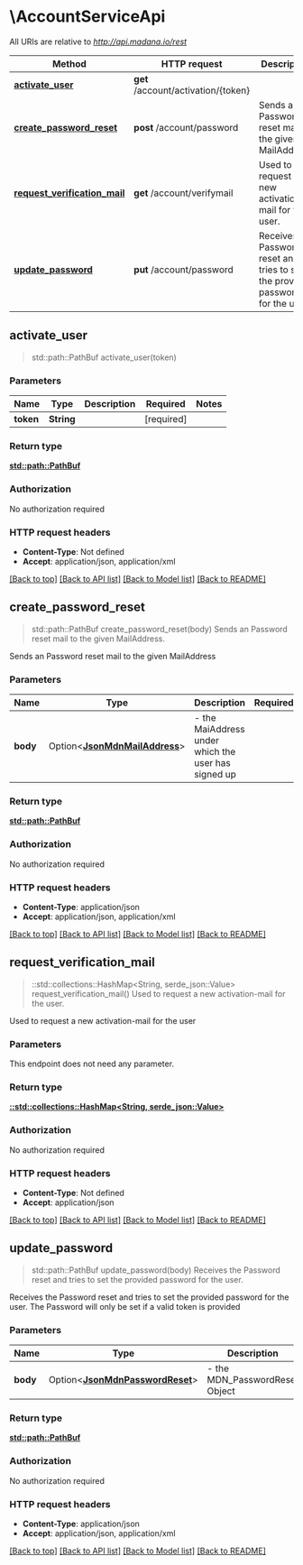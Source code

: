 # \AccountServiceApi

All URIs are relative to *http://api.madana.io/rest*

Method | HTTP request | Description
------------- | ------------- | -------------
[**activate_user**](AccountServiceApi.md#activate_user) | **get** /account/activation/{token} | 
[**create_password_reset**](AccountServiceApi.md#create_password_reset) | **post** /account/password | Sends an Password reset mail to the given MailAddress.
[**request_verification_mail**](AccountServiceApi.md#request_verification_mail) | **get** /account/verifymail | Used to request a new  activation-mail for the user.
[**update_password**](AccountServiceApi.md#update_password) | **put** /account/password | Receives the Password reset and tries to set the provided password for the user.



## activate_user

> std::path::PathBuf activate_user(token)


### Parameters


Name | Type | Description  | Required | Notes
------------- | ------------- | ------------- | ------------- | -------------
**token** | **String** |  | [required] |

### Return type

[**std::path::PathBuf**](std::path::PathBuf.md)

### Authorization

No authorization required

### HTTP request headers

- **Content-Type**: Not defined
- **Accept**: application/json, application/xml

[[Back to top]](#) [[Back to API list]](../README.md#documentation-for-api-endpoints) [[Back to Model list]](../README.md#documentation-for-models) [[Back to README]](../README.md)


## create_password_reset

> std::path::PathBuf create_password_reset(body)
Sends an Password reset mail to the given MailAddress.

Sends an Password reset mail to the given MailAddress

### Parameters


Name | Type | Description  | Required | Notes
------------- | ------------- | ------------- | ------------- | -------------
**body** | Option<[**JsonMdnMailAddress**](JsonMdnMailAddress.md)> | - the MaiAddress under which the user has signed up |  |

### Return type

[**std::path::PathBuf**](std::path::PathBuf.md)

### Authorization

No authorization required

### HTTP request headers

- **Content-Type**: application/json
- **Accept**: application/json, application/xml

[[Back to top]](#) [[Back to API list]](../README.md#documentation-for-api-endpoints) [[Back to Model list]](../README.md#documentation-for-models) [[Back to README]](../README.md)


## request_verification_mail

> ::std::collections::HashMap<String, serde_json::Value> request_verification_mail()
Used to request a new  activation-mail for the user.

Used to request a new  activation-mail for the user

### Parameters

This endpoint does not need any parameter.

### Return type

[**::std::collections::HashMap<String, serde_json::Value>**](serde_json::Value.md)

### Authorization

No authorization required

### HTTP request headers

- **Content-Type**: Not defined
- **Accept**: application/json

[[Back to top]](#) [[Back to API list]](../README.md#documentation-for-api-endpoints) [[Back to Model list]](../README.md#documentation-for-models) [[Back to README]](../README.md)


## update_password

> std::path::PathBuf update_password(body)
Receives the Password reset and tries to set the provided password for the user.

Receives the Password reset and tries to set the provided password for the user. The Password will only be set if a valid token is provided

### Parameters


Name | Type | Description  | Required | Notes
------------- | ------------- | ------------- | ------------- | -------------
**body** | Option<[**JsonMdnPasswordReset**](JsonMdnPasswordReset.md)> | - the MDN_PasswordReset Object |  |

### Return type

[**std::path::PathBuf**](std::path::PathBuf.md)

### Authorization

No authorization required

### HTTP request headers

- **Content-Type**: application/json
- **Accept**: application/json, application/xml

[[Back to top]](#) [[Back to API list]](../README.md#documentation-for-api-endpoints) [[Back to Model list]](../README.md#documentation-for-models) [[Back to README]](../README.md)

